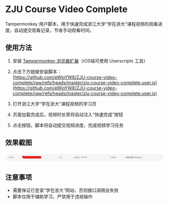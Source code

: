 # ZJU Course Video Complete

Tampermonkey 用户脚本，用于快速完成浙江大学“学在浙大”课程视频的观看进度，自动提交观看记录，节省手动观看时间。

## 使用方法

1. 安装 [Tampermonkey 浏览器扩展](https://www.tampermonkey.net/)（iOS端可使用 Userscripts 工具）

2. 点击下方链接安装脚本：  
   [https://github.com/eWloYW8/ZJU-course-video-complete/raw/refs/heads/master/zju-course-video-complete.user.js](https://github.com/eWloYW8/ZJU-course-video-complete/raw/refs/heads/master/zju-course-video-complete.user.js)

3. 打开浙江大学“学在浙大”课程视频的学习页

4. 页面加载完成后，视频时长旁将自动注入“快速完成”按钮

5. 点击按钮，脚本将自动提交视频进度，完成视频学习任务

## 效果截图

![截图示例](screenshot/screenshot1.png)

## 注意事项

* 需要保证已登录“学在浙大”网站，否则接口调用会失败
* 脚本仅用于辅助学习，严禁用于违规操作
